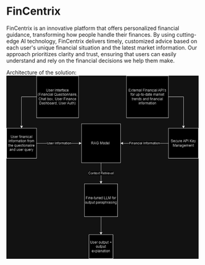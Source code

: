 # FinCentrix

FinCentrix is an innovative platform that offers personalized financial guidance, transforming how people handle their finances. By using cutting-edge AI technology, FinCentrix delivers timely, customized advice based on each user's unique financial situation and the latest market information. Our approach prioritizes clarity and trust, ensuring that users can easily understand and rely on the financial decisions we help them make.

Architecture of the solution:
![Architecture](https://github.com/AbhinavJoe/FinCentrix-A-User-Centric-AI-Financial-Advisor/blob/main/Architecture.png?raw=true)
